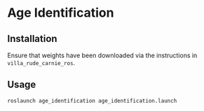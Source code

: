 # Age Identification

## Installation

Ensure that weights have been downloaded via the instructions in `villa_rude_carnie_ros`.

## Usage

    roslaunch age_identification age_identification.launch


